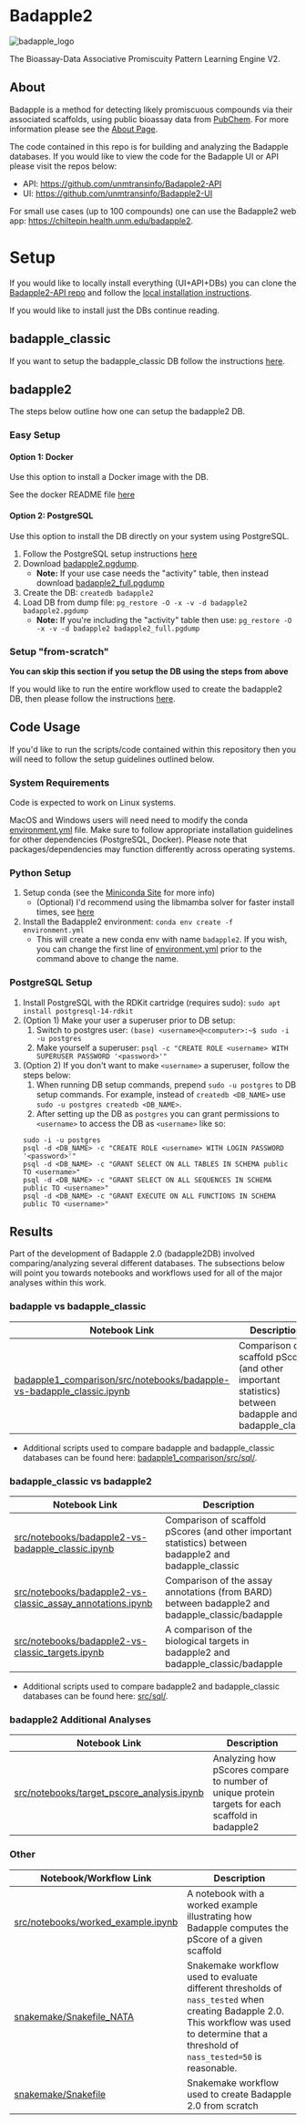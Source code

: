 # Badapple2

![badapple_logo](https://github.com/user-attachments/assets/9a9c9c88-c74e-486d-a282-75e8c41f0f93)

The Bioassay-Data Associative Promiscuity Pattern Learning Engine V2.

## About

Badapple is a method for detecting likely promiscuous compounds via their associated scaffolds, using public bioassay data from [PubChem](https://pubchem.ncbi.nlm.nih.gov/). For more information please see the [About Page](https://chiltepin.health.unm.edu/badapple2/about.html).

The code contained in this repo is for building and analyzing the Badapple databases. If you would like to view the code for the Badapple UI or API please visit the repos below:

- API: https://github.com/unmtransinfo/Badapple2-API
- UI: https://github.com/unmtransinfo/Badapple2-UI

For small use cases (up to 100 compounds) one can use the Badapple2 web app: https://chiltepin.health.unm.edu/badapple2.

# Setup

If you would like to locally install everything (UI+API+DBs) you can clone the [Badapple2-API repo](https://github.com/unmtransinfo/Badapple2-API) and follow the [local installation instructions](https://github.com/unmtransinfo/Badapple2-API?tab=readme-ov-file#setup-local-installation).

If you would like to install just the DBs continue reading.

## badapple_classic

If you want to setup the badapple_classic DB follow the instructions [here](badapple1_comparison/README.md).

## badapple2

The steps below outline how one can setup the badapple2 DB.

### Easy Setup

#### Option 1: Docker

Use this option to install a Docker image with the DB.

See the docker README file [here](docker/README.md#badapple2)

#### Option 2: PostgreSQL

Use this option to install the DB directly on your system using PostgreSQL.

1. Follow the PostgreSQL setup instructions [here](#postgresql-setup)
2. Download [badapple2.pgdump](https://unmtid-dbs.net/download/Badapple2/badapple2.pgdump).
   - **Note:** If your use case needs the "activity" table, then instead download [badapple2_full.pgdump](https://unmtid-dbs.net/download/Badapple2/badapple2_full.pgdump)
3. Create the DB: `createdb badapple2`
4. Load DB from dump file: `pg_restore -O -x -v -d badapple2 badapple2.pgdump`
   - **Note:** If you're including the "activity" table then use: `pg_restore -O -x -v -d badapple2 badapple2_full.pgdump`

### Setup "from-scratch"

**You can skip this section if you setup the DB using the steps from above**

If you would like to run the entire workflow used to create the badapple2 DB, then please follow the instructions [here](snakemake/README.md).

## Code Usage

If you'd like to run the scripts/code contained within this repository then you will need to follow the setup guidelines outlined below.

### System Requirements

Code is expected to work on Linux systems.

MacOS and Windows users will need need to modify the conda [environment.yml](environment.yml) file. Make sure to follow appropriate installation guidelines for other dependencies (PostgreSQL, Docker). Please note that packages/dependencies may function differently across operating systems.

### Python Setup

1. Setup conda (see the [Miniconda Site](https://conda.github.io/conda-libmamba-solver/user-guide/) for more info)
   - (Optional) I'd recommend using the libmamba solver for faster install times, see [here](https://conda.github.io/conda-libmamba-solver/user-guide/)
2. Install the Badapple2 environment: `conda env create -f environment.yml`
   - This will create a new conda env with name `badapple2`. If you wish, you can change the first line of [environment.yml](environment.yml) prior to the command above to change the name.

### PostgreSQL Setup

1. Install PostgreSQL with the RDKit cartridge (requires sudo):
   `sudo apt install postgresql-14-rdkit`
2. (Option 1) Make your user a superuser prior to DB setup:
   1. Switch to postgres user: `(base) <username>@<computer>:~$ sudo -i -u postgres`
   2. Make yourself a superuser: `psql -c "CREATE ROLE <username> WITH SUPERUSER PASSWORD '<password>'"`
3. (Option 2) If you don't want to make `<username>` a superuser, follow the steps below:
   1. When running DB setup commands, prepend `sudo -u postgres` to DB setup commands. For example, instead of `createdb <DB_NAME>` use `sudo -u postgres createdb <DB_NAME>`.
   2. After setting up the DB as `postgres` you can grant permissions to `<username>` to access the DB as `<username>` like so:
   ```
   sudo -i -u postgres
   psql -d <DB_NAME> -c "CREATE ROLE <username> WITH LOGIN PASSWORD '<password>'"
   psql -d <DB_NAME> -c "GRANT SELECT ON ALL TABLES IN SCHEMA public TO <username>"
   psql -d <DB_NAME> -c "GRANT SELECT ON ALL SEQUENCES IN SCHEMA public TO <username>"
   psql -d <DB_NAME> -c "GRANT EXECUTE ON ALL FUNCTIONS IN SCHEMA public TO <username>"
   ```

## Results

Part of the development of Badapple 2.0 (badapple2DB) involved comparing/analyzing several different databases. The subsections below will point you towards notebooks and workflows used for all of the major analyses within this work.

### badapple vs badapple_classic

| Notebook Link                                                                                                                                  | Description                                                                                           |
| ---------------------------------------------------------------------------------------------------------------------------------------------- | ----------------------------------------------------------------------------------------------------- |
| [badapple1_comparison/src/notebooks/badapple-vs-badapple_classic.ipynb](badapple1_comparison/src/notebooks/badapple-vs-badapple_classic.ipynb) | Comparison of scaffold pScores (and other important statistics) between badapple and badapple_classic |

- Additional scripts used to compare badapple and badapple_classic databases can be found here: [badapple1_comparison/src/sql/](badapple1_comparison/src/sql/).

### badapple_classic vs badapple2

| Notebook Link                                                                                                            | Description                                                                                            |
| ------------------------------------------------------------------------------------------------------------------------ | ------------------------------------------------------------------------------------------------------ |
| [src/notebooks/badapple2-vs-badapple_classic.ipynb](src/notebooks/badapple2-vs-badapple_classic.ipynb)                   | Comparison of scaffold pScores (and other important statistics) between badapple2 and badapple_classic |
| [src/notebooks/badapple2-vs-classic_assay_annotations.ipynb](src/notebooks/badapple2-vs-classic_assay_annotations.ipynb) | Comparison of the assay annotations (from BARD) between badapple2 and badapple_classic/badapple        |
| [src/notebooks/badapple2-vs-classic_targets.ipynb](src/notebooks/badapple2-vs-classic_targets.ipynb)                     | A comparison of the biological targets in badapple2 and badapple_classic/badapple                      |

- Additional scripts used to compare badapple2 and badapple_classic databases can be found here: [src/sql/](src/sql/).

### badapple2 Additional Analyses

| Notebook Link                                                                            | Description                                                                                      |
| ---------------------------------------------------------------------------------------- | ------------------------------------------------------------------------------------------------ |
| [src/notebooks/target_pscore_analysis.ipynb](src/notebooks/target_pscore_analysis.ipynb) | Analyzing how pScores compare to number of unique protein targets for each scaffold in badapple2 |

### Other

| Notebook/Workflow Link                                                   | Description                                                                                                                                                                                   |
| ------------------------------------------------------------------------ | --------------------------------------------------------------------------------------------------------------------------------------------------------------------------------------------- |
| [src/notebooks/worked_example.ipynb](src/notebooks/worked_example.ipynb) | A notebook with a worked example illustrating how Badapple computes the pScore of a given scaffold                                                                                            |
| [snakemake/Snakefile_NATA](snakemake/Snakefile_NATA)                     | Snakemake workflow used to evaluate different thresholds of `nass_tested` when creating Badapple 2.0. This workflow was used to determine that a threshold of `nass_tested=50` is reasonable. |
| [snakemake/Snakefile](snakemake/Snakefile)                               | Snakemake workflow used to create Badapple 2.0 from scratch                                                                                                                                   |
